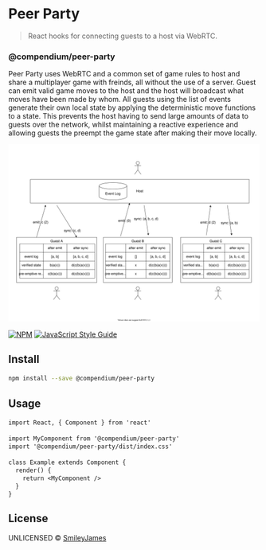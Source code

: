 # Peer Party

> React hooks for connecting guests to a host via WebRTC.

### @compendium/peer-party

Peer Party uses WebRTC and a common set of game rules to host and share a multiplayer game with freinds, all without the use of a server. Guest can emit valid game moves to the host and the host will broadcast what moves have been made by whom. All guests using the list of events generate their own local state by applying the deterministic move functions to a state. This prevents the host having to send large amounts of data to guests over the network, whilst maintaining a reactive experience and allowing guests the preempt the game state after making their move locally.

![Peer party networking diagram](./Peer_Party_diagram.svg)


[![NPM](https://img.shields.io/npm/v/@compendium/peer-party.svg)](https://www.npmjs.com/package/@compendium/peer-party) [![JavaScript Style Guide](https://img.shields.io/badge/code_style-standard-brightgreen.svg)](https://standardjs.com)

## Install

```bash
npm install --save @compendium/peer-party
```

## Usage

```tsx
import React, { Component } from 'react'

import MyComponent from '@compendium/peer-party'
import '@compendium/peer-party/dist/index.css'

class Example extends Component {
  render() {
    return <MyComponent />
  }
}
```

## License

UNLICENSED © [SmileyJames](https://github.com/SmileyJames)
